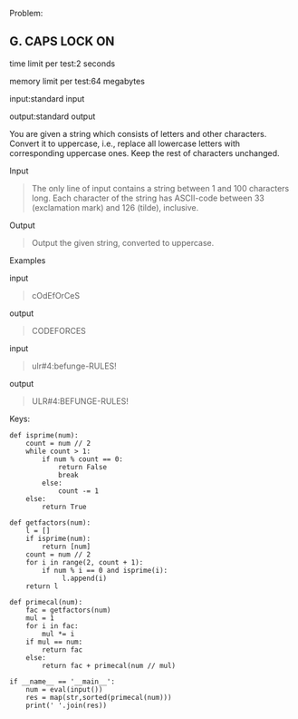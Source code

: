 Problem:
## G. CAPS LOCK ON
time limit per test:2 seconds

memory limit per test:64 megabytes

input:standard input

output:standard output

You are given a string which consists of letters and other characters. Convert it to uppercase, i.e., replace all lowercase letters with corresponding uppercase ones. Keep the rest of characters unchanged.

Input

> The only line of input contains a string between 1 and 100 characters long. Each character of the string has ASCII-code between 33 (exclamation mark) and 126 (tilde), inclusive.

Output

> Output the given string, converted to uppercase.

Examples

input

> cOdEfOrCeS

output

> CODEFORCES

input

> ulr#4:befunge-RULES!

output

> ULR#4:BEFUNGE-RULES!


Keys:
```
def isprime(num):
    count = num // 2
    while count > 1:
        if num % count == 0:
            return False
            break
        else:
            count -= 1
    else:
        return True

def getfactors(num):
    l = []
    if isprime(num):
        return [num]
    count = num // 2
    for i in range(2, count + 1):
        if num % i == 0 and isprime(i):
             l.append(i)
    return l

def primecal(num):
    fac = getfactors(num)
    mul = 1
    for i in fac:
        mul *= i
    if mul == num:
        return fac
    else:
        return fac + primecal(num // mul)

if __name__ == '__main__':
    num = eval(input())
    res = map(str,sorted(primecal(num)))
    print(' '.join(res))
```
